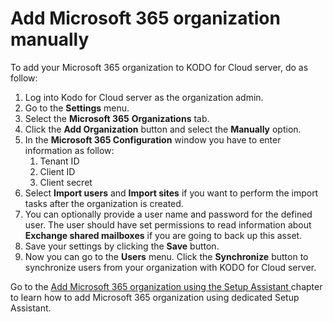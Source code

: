 # Add Microsoft 365 organization manually

To add your Microsoft 365 organization to KODO for Cloud server, do as follow:

1. Log into Kodo for Cloud server as the organization admin.
2. Go to the **Settings** menu.
3. Select the **Microsoft 365** **Organizations** tab.
4. Click the **Add Organization** button and select the **Manually** option.
5. In the **Microsoft 365 Configuration** window you have to enter information as follow:
   1. Tenant ID
   2. Client ID
   3. Client secret
6. Select **Import users** and **Import sites** if you want to perform the import tasks after the organization is created.
7. You can optionally provide a user name and password for the defined user. The user should have set permissions to read information about **Exchange shared mailboxes** if you are going to back up this asset. 
8. Save your settings by clicking the **Save** button.
9. Now you can go to the **Users** menu. Click the **Synchronize** button to synchronize users from your organization with KODO for Cloud server. 

Go to the [Add Microsoft 365 organization using the Setup Assistant ](https://storware.gitbook.io/kodo-for-cloud-office365/deployment/microsoft-365-organization-management/add-microsoft-365-organization-using-the-setup-assistant)chapter to learn how to add Microsoft 365 organization using dedicated Setup Assistant.

